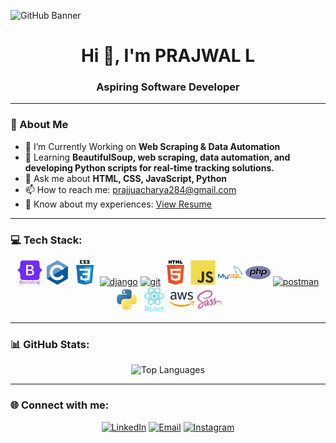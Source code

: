 ![GitHub Banner](https://github.com/user-attachments/assets/f5e0f2ec-6fe7-4a63-a178-b11f2bbd2b95)

<h1 align="center">Hi 👋, I'm PRAJWAL L</h1>
<h3 align="center">Aspiring Software Developer</h3>

<hr />

<h3>🚀 About Me</h3>
<ul>
  <li>🔭 I’m Currently Working on <b>Web Scraping & Data Automation</b></li>
  <li>🌱 Learning <b>BeautifulSoup, web scraping, data automation, and developing Python scripts for real-time tracking solutions.</b></li>
  <li>💬 Ask me about <b>HTML, CSS, JavaScript, Python</b></li>
  <li>📫 How to reach me: <a href="mailto:prajjuacharya284@gmail.com">prajjuacharya284@gmail.com</a></li>
  <li>📄 Know about my experiences: <a href="https://1drv.ms/w/c/eec4a8efbf37a860/EWCoN7_vqMQggO4GpgAAAAABArOeBVFWeNbkKPDB-pNO-w">View Resume</a></li>
</ul>

<hr />

<h3 align="left">💻 Tech Stack:</h3>
<p align="center">
  <a href="https://getbootstrap.com" target="_blank" rel="noreferrer"><img src="https://raw.githubusercontent.com/devicons/devicon/master/icons/bootstrap/bootstrap-plain-wordmark.svg" alt="bootstrap" width="40" height="40"/></a>
  <a href="https://www.cprogramming.com/" target="_blank" rel="noreferrer"><img src="https://raw.githubusercontent.com/devicons/devicon/master/icons/c/c-original.svg" alt="c" width="40" height="40"/></a>
  <a href="https://www.w3schools.com/css/" target="_blank" rel="noreferrer"><img src="https://raw.githubusercontent.com/devicons/devicon/master/icons/css3/css3-original-wordmark.svg" alt="css3" width="40" height="40"/></a>
  <a href="https://www.djangoproject.com/" target="_blank" rel="noreferrer"><img src="https://cdn.worldvectorlogo.com/logos/django.svg" alt="django" width="40" height="40"/></a>
  <a href="https://git-scm.com/" target="_blank" rel="noreferrer"><img src="https://www.vectorlogo.zone/logos/git-scm/git-scm-icon.svg" alt="git" width="40" height="40"/></a>
  <a href="https://www.w3.org/html/" target="_blank" rel="noreferrer"><img src="https://raw.githubusercontent.com/devicons/devicon/master/icons/html5/html5-original-wordmark.svg" alt="html5" width="40" height="40"/></a>
  <a href="https://developer.mozilla.org/en-US/docs/Web/JavaScript" target="_blank" rel="noreferrer"><img src="https://raw.githubusercontent.com/devicons/devicon/master/icons/javascript/javascript-original.svg" alt="javascript" width="40" height="40"/></a>
  <a href="https://www.mysql.com/" target="_blank" rel="noreferrer"><img src="https://raw.githubusercontent.com/devicons/devicon/master/icons/mysql/mysql-original-wordmark.svg" alt="mysql" width="40" height="40"/></a>
  <a href="https://www.php.net" target="_blank" rel="noreferrer"><img src="https://raw.githubusercontent.com/devicons/devicon/master/icons/php/php-original.svg" alt="php" width="40" height="40"/></a>
  <a href="https://postman.com" target="_blank" rel="noreferrer"><img src="https://www.vectorlogo.zone/logos/getpostman/getpostman-icon.svg" alt="postman" width="40" height="40"/></a>
  <a href="https://www.python.org" target="_blank" rel="noreferrer"><img src="https://raw.githubusercontent.com/devicons/devicon/master/icons/python/python-original.svg" alt="python" width="40" height="40"/></a>
  <a href="https://reactjs.org/" target="_blank" rel="noreferrer"><img src="https://raw.githubusercontent.com/devicons/devicon/master/icons/react/react-original-wordmark.svg" alt="react" width="40" height="40"/></a>
  <a href="https://aws.amazon.com" target="_blank" rel="noreferrer"><img src="https://raw.githubusercontent.com/devicons/devicon/master/icons/amazonwebservices/amazonwebservices-original-wordmark.svg" alt="aws" width="40" height="40"/></a>
  <a href="https://sass-lang.com" target="_blank" rel="noreferrer"><img src="https://raw.githubusercontent.com/devicons/devicon/master/icons/sass/sass-original.svg" alt="sass" width="40" height="40"/></a>
</p>

<hr />

<h3 align="left">📊 GitHub Stats:</h3>
<div align="center">
  <img src="https://github-readme-stats.vercel.app/api/top-langs?username=Prajju-28&show_icons=true&locale=en&layout=compact&theme=radical&langs_count=6&hide=Jupyter%20Notebook" alt="Top Languages">
</div>


<hr />

<h3 align="left"> 🌐 Connect with me:</h3>
<p align="center">
  <a href="https://linkedin.com/in/prajwal-l-853428304" target="_blank"><img src="https://img.shields.io/badge/-LinkedIn-blue?style=for-the-badge&logo=linkedin&logoColor=white" alt="LinkedIn"></a>
  <a href="mailto:prajjuacharya284@gmail.com" target="_blank"><img src="https://img.shields.io/badge/-Email-c14438?style=for-the-badge&logo=gmail&logoColor=white" alt="Email"></a>
  <a href="https://instagram.com/mr._dimple_boii" target="_blank"><img src="https://img.shields.io/badge/-Instagram-E4405F?style=for-the-badge&logo=instagram&logoColor=white" alt="Instagram"></a>
</p>

